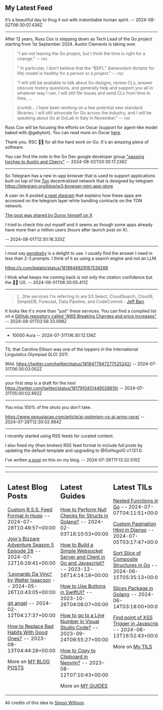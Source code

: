 ## My Latest Feed

<!-- feed starts -->
It’s a beautiful day to thug it out with indomitable human spirit. -- 2024-08-02T06:30:07.436Z

---

After 12 years, Russ Cox is stepping down as Tech Lead of the Go project starting from 1st September 2024. Austin Clements is taking over.

> "I am not leaving the Go project, but I think the time is right for a change." -- rsc


> " In particular, I don’t believe that the “BDFL” (benevolent dictator for life) model is healthy for a person or a project." -- rsc


> "I will still be available to talk about Go designs, review CLs, answer obscure history questions, and generally help and support you all in whatever way I can. I will still file issues and send CLs from time to time, ...


> (contd)... I have been working on a few potential new standard libraries, I will still advocate for Go across the industry, and I will be speaking about Go at GoLab in Italy in November." -- rsc


Russ Cox will be focusing the efforts on Oscar (support for agent-like model baked with @gabybot). You can read more on Oscar [here](https://go.googlesource.com/oscar/+/refs/heads/master/README.md). 


Thank you, RSC 🫡🫡 for all the hard work on Go. It's an amazing piece of software.


You can find the note in the Go Dev google developer group ["passing torches to Austin and Cherry"](https://groups.google.com/g/golang-dev/c/0OqBkS2RzWw) -- 2024-08-02T03:30:17.236Z

---

So Telegram has a new in-app browser that is used to support applications built on top of the [Ton](https://ton.org) decentralized network that is designed by telegram https://telegram.org/blog/w3-browser-mini-app-store


A user on X posted [a neat diagram](https://x.com/ryoheikomy/status/1817139565926481935) that explains how these apps are accessed on the telegram layer while handling contracts on the TON network.


[The post was shared by Durov himself on X](https://x.com/durov/status/1818760336537010401)


I tried to check this out myself and it seems as though some apps already have more than a million users (hours after launch post on X).

 -- 2024-08-01T12:30:16.325Z

---

I must say [perplexity](https://perplexity.ai) is a delight to use. I usually find the answer I need in less than 2-3 prompts. I think of it as using a search engine and not an LLM. 

https://x.com/balajis/status/1818848829187539266


I think what keeps me coming back is not only the citation confidence but the 🤌🏻 UX.
 -- 2024-08-01T06:30:05.411Z

---

>  [...]the services I'm referring to are S3 Select, CloudSearch, Cloud9, SimpleDB, Forecast, Data Pipeline, and CodeCommit.- [Jeff Barr](https://x.com/jeffbarr/status/1818488419347317217 )


It looks like it's more than "just" these services. You can find a compiled list on a [GitHub repository called "AWS Breaking Changes and price increases"](https://github.com/SummitRoute/aws_breaking_changes)  -- 2024-08-01T03:56:33.098Z

---

+ 10000 Aura -- 2024-07-31T06:30:12.136Z

---

TIL that Caroline Ellison was one of the toppers in the International Linguistics Olympiad (ILO) 2011.

Wild.
https://twitter.com/twitter/status/1818477947277525242/ -- 2024-07-31T06:30:03.052Z

---

your first step is a draft for the next
https://twitter.com/twitter/status/1817910451449028619/ -- 2024-07-31T05:00:02.892Z

---

You miss 100% of the shots you don't take.

https://www.sequoiacap.com/article/ai-optimism-vs-ai-arms-race/ -- 2024-07-28T12:30:02.984Z

---

I recently started using RSS feeds for curated content. 

I also fixed my (then broken) RSS feed format to include full posts by updating the default template and upgrading to @GoHugoIO v1.121.0.


I've written [a post](https://tnvmadhav.me/blog/custom-rss-feed-format-in-hugo/ ) on this on my blog.
 -- 2024-07-28T11:13:32.510Z
<!-- feed ends -->


---


<table><tr><td valign="top" width="33%">

## Latest Blog Posts

<!-- blog starts -->
[Custom R.S.S. Feed Format in Hugo](https://tnvmadhav.me/blog/custom-rss-feed-format-in-hugo/) -- 2024-07-28T10:49:57+00:00

[Jojo's Bizzare Adventure Season 5 Episode 28](https://tnvmadhav.me/blog/jojos-bizzare-adventure-season-5-episode-28/) -- 2024-07-12T16:29:41+00:00

['Leonardo Da Vinci' by Walter Isaacson](https://tnvmadhav.me/blog/leonardo-da-vinci-by-walter-isaacson/) -- 2024-05-26T10:43:05+00:00

[git angel](https://tnvmadhav.me/blog/good-git-practices/) -- 2024-02-12T04:17:37+00:00

[How to Replace Bad Habits With Good Ones?](https://tnvmadhav.me/blog/how-to-replace-bad-habits-with-good-ones/) -- 2023-08-13T04:44:28+00:00

More on [MY BLOG POSTS](https://tnvmadhav.me/blog/)
<!-- blog ends -->

</td><td valign="top" width="34%">

## Latest Guides

<!-- guide starts -->
[How to Perform Null Checks for Structs in Golang?](https://tnvmadhav.me/guides/how-to-perform-null-checks-for-structs-in-golang/) -- 2024-02-03T16:10:53+00:00

[How to Build a Simple Websocket Server and Client in Go and Javascript?](https://tnvmadhav.me/guides/how-to-build-a-simple-websocket-server-and-client-in-go/) -- 2023-12-16T14:14:18+00:00

[How to Use Buttons in SwiftUI?](https://tnvmadhav.me/guides/how-to-use-buttons-in-swiftui/) -- 2023-10-26T04:06:07+00:00

[How to go to a Line Number in Visual Studio Code?](https://tnvmadhav.me/guides/how-to-go-to-line-in-visual-studio-code/) -- 2023-09-24T09:55:27+00:00

[How to Copy to Clipboard in Neovim?](https://tnvmadhav.me/guides/how-to-copy-text-to-clipboard-neovim/) -- 2023-08-12T07:10:43+00:00

More on [MY GUIDES](https://tnvmadhav.me/guides/)
<!-- guide ends -->

</td><td valign="top" width="33%">

## Latest TILs

<!-- til starts -->
[Nested Functions in Go](https://tnvmadhav.me/til/nested-functions-in-go/) -- 2024-07-07T04:11:51+00:00

[Custom Pagination Html in Django](https://tnvmadhav.me/til/custom-pagination-html-in-django/) -- 2024-07-05T03:17:47+00:00

[Sort Slice of Composite Structures in Go](https://tnvmadhav.me/til/sort-slice-of-composite-structures-in-go/) -- 2024-06-15T05:35:13+00:00

[Slices Package in Golang](https://tnvmadhav.me/til/slices-package-in-golang/) -- 2024-06-14T03:18:00+00:00

[Find point of XSS Trigger in Javascript](https://tnvmadhav.me/til/find-source-of-xss-trigger-in-javascript/) -- 2024-06-13T16:52:43+00:00

More on [My TILS](https://tnvmadhav.me/til/)
<!-- til ends -->

</td></tr></table>


All credits of this idea to [Simon Willison](https://github.com/simonw/simonw/).